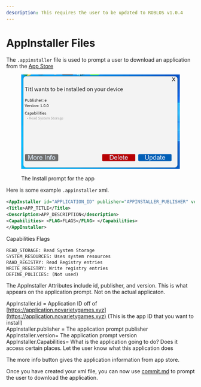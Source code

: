```yaml
---
description: This requires the user to be updated to ROBLOS v1.0.4
---
```


# AppInstaller Files

The `.appinstaller` file is used to prompt a user to download an application from the [App Store](https://application.novarietygames.xyz)

<figure><img src="../.gitbook/assets/image_2024-04-06_114941988.png" alt=""><figcaption><p>The Install prompt for the app</p></figcaption></figure>

Here is some example `.appinstaller` xml.

```xml
<AppInstaller id="APPLICATION_ID" publisher="APPINSTALLER_PUBLISHER" version="APPINSTALLER_VERSION">
<Title>APP_TITLE</Title>
<Description>APP_DESCRIPTION</description>
<Capabilities> <FLAG>FLAGS</FLAG> </Capabilities>
</AppInstaller>
```

Capabilities Flags

```
READ_STORAGE: Read System Storage
SYSTEM_RESOURCES: Uses system resources
RAAD_REGISTRY: Read Registry entries
WRITE_REGISTRY: Write registry entries
DEFINE_POLICIES: (Not used)
```

The AppInstaller Attributes include id, publisher, and version. This is what appears on the application prompt. Not on the actual applicaton.

AppInstaller.id = Application ID off of [https://application.novarietygames.xyz](https://application.novarietygames.xyz) (This is the app ID that you want to install)\
AppInstaller.publisher = The application prompt publisher \
AppInstaller.version= The application prompt version\
AppInstaller.Capabilities= What is the application going to do? Does it access certain places. Let the user know what this application does

The more info button gives the application information from app store.

Once you have created your xml file, you can now use [commit.md](luascript/download/commit.md "mention") to prompt the user to download the application.

